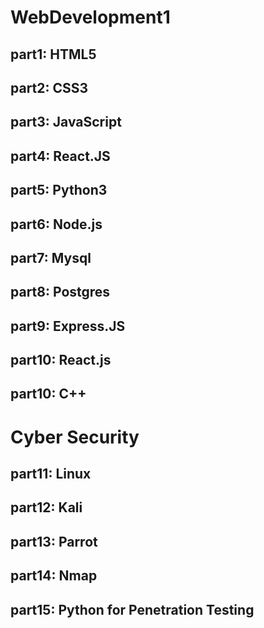 # **WebDevelopment1**

## part1:  HTML5
## part2:  CSS3
## part3:  JavaScript
## part4:  React.JS
## part5:  Python3
## part6:  Node.js
## part7:  Mysql
## part8:  Postgres
## part9:  Express.JS
## part10: React.js
## part10: C++



# **Cyber Security**

## part11:  Linux
## part12:  Kali
## part13:  Parrot
## part14:  Nmap
## part15:  Python for Penetration Testing

